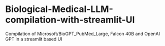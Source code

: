 # Biological-Medical-LLM-compilation-with-streamlit-UI
Compilation of Microsoft/BioGPT_PubMed_Large, Falcon 40B and OpenAI GPT in a streamlit based UI
